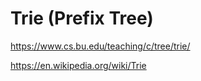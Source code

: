 # Trie (Prefix Tree)

https://www.cs.bu.edu/teaching/c/tree/trie/

https://en.wikipedia.org/wiki/Trie
